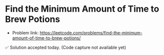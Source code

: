 # Find the Minimum Amount of Time to Brew Potions
- Problem link: https://leetcode.com/problems/find-the-minimum-amount-of-time-to-brew-potions/

✅ Solution accepted today. (Code capture not available yet)
